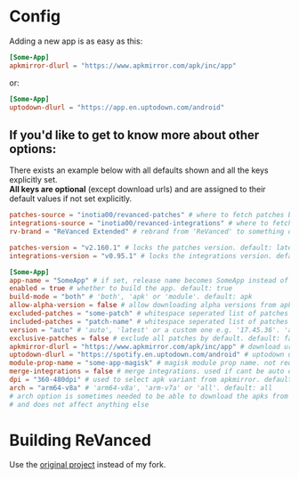 # Config

Adding a new app is as easy as this:
```toml
[Some-App]
apkmirror-dlurl = "https://www.apkmirror.com/apk/inc/app"
```

or:
```toml
[Some-App]
uptodown-dlurl = "https://app.en.uptodown.com/android"
```

## If you'd like to get to know more about other options:

There exists an example below with all defaults shown and all the keys explicitly set.  
**All keys are optional** (except download urls) and are assigned to their default values if not set explicitly.  

```toml
patches-source = "inotia00/revanced-patches" # where to fetch patches bundle from. default: "inotia00/revanced-patches"
integrations-source = "inotia00/revanced-integrations" # where to fetch integrations from. default: "inotia00/revanced-integrations"
rv-brand = "ReVanced Extended" # rebrand from 'ReVanced' to something different. default: "ReVanced Extended"

patches-version = "v2.160.1" # locks the patches version. default: latest available
integrations-version = "v0.95.1" # locks the integrations version. default: latest available

[Some-App]
app-name = "SomeApp" # if set, release name becomes SomeApp instead of Some-App. default is same as table name, which is 'Some-App' here.
enabled = true # whether to build the app. default: true
build-mode = "both" # 'both', 'apk' or 'module'. default: apk
allow-alpha-version = false # allow downloading alpha versions from apkmirror. default: false
excluded-patches = "some-patch" # whitespace seperated list of patches to exclude. default: "" (empty)
included-patches = "patch-name" # whitespace seperated list of patches to include, all default patches are included by default. default: "" (empty)
version = "auto" # 'auto', 'latest' or a custom one e.g. '17.45.36'. 'auto' option gets the latest version that is supported by the patches. default: auto
exclusive-patches = false # exclude all patches by default. default: false
apkmirror-dlurl = "https://www.apkmirror.com/apk/inc/app" # download url. if not set, uptodown dl url is used.
uptodown-dlurl = "https://spotify.en.uptodown.com/android" # uptodown url. if not set, apkmirror dl url is used. apkmirror is prioritized
module-prop-name = "some-app-magisk" # magisk module prop name. not required.
merge-integrations = false # merge integrations. used if cant be auto detected. default: false
dpi = "360-480dpi" # used to select apk variant from apkmirror. default: nodpi
arch = "arm64-v8a" # 'arm64-v8a', 'arm-v7a' or 'all'. default: all
# arch option is sometimes needed to be able to download the apks from apkmirror.
# and does not affect anything else
```

# Building ReVanced
Use the [original project](https://github.com/j-hc/revanced-magisk-module) instead of my fork.
